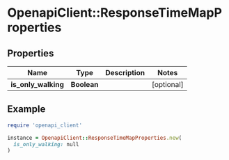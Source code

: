 # OpenapiClient::ResponseTimeMapProperties

## Properties

| Name | Type | Description | Notes |
| ---- | ---- | ----------- | ----- |
| **is_only_walking** | **Boolean** |  | [optional] |

## Example

```ruby
require 'openapi_client'

instance = OpenapiClient::ResponseTimeMapProperties.new(
  is_only_walking: null
)
```

